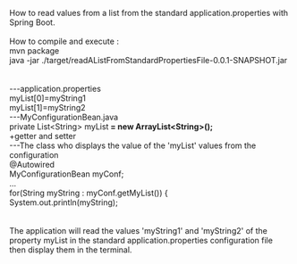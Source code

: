 How to read values from a list from the standard application.properties with Spring Boot.<br/>
<br/>
How to compile and execute :<br/>
mvn package<br/>
java -jar ./target/readAListFromStandardPropertiesFile-0.0.1-SNAPSHOT.jar<br/>
<br/>
<br/>
---application.properties<br/>
myList[0]=myString1<br/>
myList[1]=myString2<br/>
---MyConfigurationBean.java<br/>
private List&lt;String&gt; myList<b> = new ArrayList&lt;String&gt;();</b><br/>
+getter and setter<br/>
---The class who displays the value of the 'myList' values from the configuration<br/>
@Autowired<br/>
MyConfigurationBean myConf;<br/>
...<br/>
for(String myString : myConf.getMyList()) {<br/>
  System.out.println(myString);<br/>
<br/>
<br/>
The application will read the values 'myString1' and 'myString2' of the property myList in the standard application.properties configuration file then display them in the terminal.<br/>


